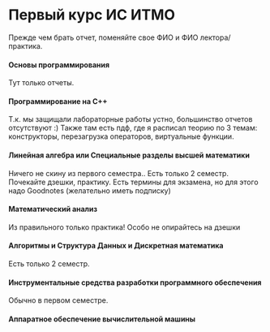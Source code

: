 # Первый курс ИС ИТМО
Прежде чем брать отчет, поменяйте свое ФИО и ФИО лектора/практика.
#### Основы программирования
Тут только отчеты.
#### Программирование на C++
Т.к. мы защищали лабораторные работы устно, большинство отчетов отсутствуют :)
Также там есть пдф, где я расписал теорию по 3 темам: конструкторы, перезагрузка операторов, виртуальные функции.
#### Линейная алгебра или Специальные разделы высшей математики
Ничего не скину из первого семестра..
Есть только 2 семестр. Почекайте дзешки, практику.
Есть термины для экзамена, но для этого надо Goodnotes (желательно иметь подписку)
#### Математический анализ
Из правильного только практика!
Особо не опирайтесь на дзешки
#### Алгоритмы и Структура Данных и Дискретная математика
Есть только 2 семестр.
#### Инструментальные средства разработки программного обеспечения
Обычно в первом семестре.
#### Аппаратное обеспечение вычислительной машины
